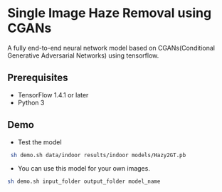 # Single Image Haze Removal using CGANs
A fully end-to-end neural network model based on CGANs(Conditional Generative Adversarial Networks) using tensorflow.

## Prerequisites

* TensorFlow 1.4.1 or later
* Python 3

## Demo

* Test the model

```sh
 sh demo.sh data/indoor results/indoor models/Hazy2GT.pb
```


*  You can use this model for your own images. 

```sh
sh demo.sh input_folder output_folder model_name
```
